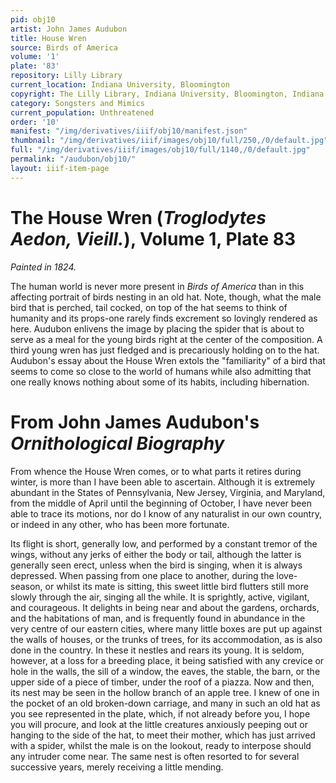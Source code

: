 ```yaml
---
pid: obj10
artist: John James Audubon
title: House Wren
source: Birds of America
volume: '1'
plate: '83'
repository: Lilly Library
current_location: Indiana University, Bloomington
copyright: The Lilly Library, Indiana University, Bloomington, Indiana
category: Songsters and Mimics
current_population: Unthreatened
order: '10'
manifest: "/img/derivatives/iiif/obj10/manifest.json"
thumbnail: "/img/derivatives/iiif/images/obj10/full/250,/0/default.jpg"
full: "/img/derivatives/iiif/images/obj10/full/1140,/0/default.jpg"
permalink: "/audubon/obj10/"
layout: iiif-item-page
---
```


# The House Wren (_Troglodytes Aedon, Vieill._), Volume 1, Plate 83

_Painted in 1824._

The human world is never more present in _Birds of America_ than in this affecting portrait of birds nesting in an old hat. Note, though, what the male bird that is perched, tail cocked, on top of the hat seems to think of humanity and its props-one rarely finds excrement so lovingly rendered as here. Audubon enlivens the image by placing the spider that is about to serve as a meal for the young birds right at the center of the composition. A third young wren has just fledged and is precariously holding on to the hat. Audubon's essay about the House Wren extols the "familiarity" of a bird that seems to come so close to the world of humans while also admitting that one really knows nothing about some of its habits, including hibernation.

# From John James Audubon's _Ornithological Biography_

From whence the House Wren comes, or to what parts it retires during winter, is more than I have been able to ascertain. Although it is extremely abundant in the States of Pennsylvania, New Jersey, Virginia, and Maryland, from the middle of April until the beginning of October, I have never been able to trace its motions, nor do I know of any naturalist in our own country, or indeed in any other, who has been more fortunate.

Its flight is short, generally low, and performed by a constant tremor of the wings, without any jerks of either the body or tail, although the latter is generally seen erect, unless when the bird is singing, when it is always depressed. When passing from one place to another, during the love-season, or whilst its mate is sitting, this sweet little bird flutters still more slowly through the air, singing all the while. It is sprightly, active, vigilant, and courageous. It delights in being near and about the gardens, orchards, and the habitations of man, and is frequently found in abundance in the very centre of our eastern cities, where many little boxes are put up against the walls of houses, or the trunks of trees, for its accommodation, as is also done in the country. In these it nestles and rears its young. It is seldom, however, at a loss for a breeding place, it being satisfied with any crevice or hole in the walls, the sill of a window, the eaves, the stable, the barn, or the upper side of a piece of timber, under the roof of a piazza. Now and then, its nest may be seen in the hollow branch of an apple tree. I knew of one in the pocket of an old broken-down carriage, and many in such an old hat as you see represented in the plate, which, if not already before you, I hope you will procure, and look at the little creatures anxiously peeping out or hanging to the side of the hat, to meet their mother, which has just arrived with a spider, whilst the male is on the lookout, ready to interpose should any intruder come near. The same nest is often resorted to for several successive years, merely receiving a little mending.
